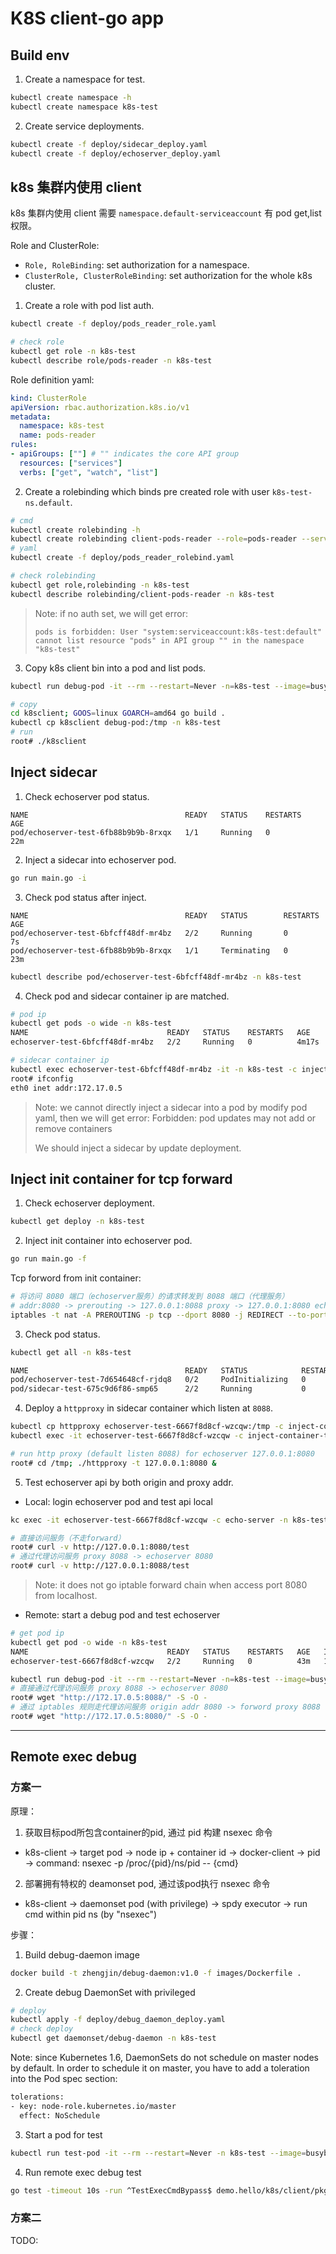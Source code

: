 # K8S client-go app

## Build env

1. Create a namespace for test.

```sh
kubectl create namespace -h
kubectl create namespace k8s-test
```

2. Create service deployments.

```sh
kubectl create -f deploy/sidecar_deploy.yaml
kubectl create -f deploy/echoserver_deploy.yaml
```

## k8s 集群内使用 client

k8s 集群内使用 client 需要 `namespace.default-serviceaccount` 有 pod get,list 权限。

Role and ClusterRole:

- `Role, RoleBinding`: set authorization for a namespace.
- `ClusterRole, ClusterRoleBinding`: set authorization for the whole k8s cluster.

1. Create a role with pod list auth.

```sh
kubectl create -f deploy/pods_reader_role.yaml

# check role
kubectl get role -n k8s-test
kubectl describe role/pods-reader -n k8s-test
```

Role definition yaml:

```yaml
kind: ClusterRole
apiVersion: rbac.authorization.k8s.io/v1
metadata:
  namespace: k8s-test
  name: pods-reader
rules:
- apiGroups: [""] # "" indicates the core API group
  resources: ["services"]
  verbs: ["get", "watch", "list"]
```

2. Create a rolebinding which binds pre created role with user `k8s-test-ns.default`.

```sh
# cmd
kubectl create rolebinding -h
kubectl create rolebinding client-pods-reader --role=pods-reader --serviceaccount=k8s-test:default -n k8s-test
# yaml
kubectl create -f deploy/pods_reader_rolebind.yaml

# check rolebinding
kubectl get role,rolebinding -n k8s-test
kubectl describe rolebinding/client-pods-reader -n k8s-test
```

> Note: if no auth set, we will get error:
>
> `pods is forbidden: User "system:serviceaccount:k8s-test:default" cannot list resource "pods" in API group "" in the namespace "k8s-test"`

3. Copy k8s client bin into a pod and list pods.

```sh
kubectl run debug-pod -it --rm --restart=Never -n=k8s-test --image=busybox:1.30 sh

# copy
cd k8sclient; GOOS=linux GOARCH=amd64 go build .
kubectl cp k8sclient debug-pod:/tmp -n k8s-test
# run
root# ./k8sclient
```

## Inject sidecar

1. Check echoserver pod status.

```text
NAME                                   READY   STATUS    RESTARTS   AGE
pod/echoserver-test-6fb88b9b9b-8rxqx   1/1     Running   0          22m
```

2. Inject a sidecar into echoserver pod.

```sh
go run main.go -i
```

3. Check pod status after inject.

```text
NAME                                   READY   STATUS        RESTARTS   AGE
pod/echoserver-test-6bfcff48df-mr4bz   2/2     Running       0          7s
pod/echoserver-test-6fb88b9b9b-8rxqx   1/1     Terminating   0          23m
```

```sh
kubectl describe pod/echoserver-test-6bfcff48df-mr4bz -n k8s-test
```

4. Check pod and sidecar container ip are matched.

```sh
# pod ip
kubectl get pods -o wide -n k8s-test
NAME                               READY   STATUS    RESTARTS   AGE     IP           NODE       NOMINATED NODE   READINESS GATES
echoserver-test-6bfcff48df-mr4bz   2/2     Running   0          4m17s   172.17.0.5   minikube   <none>           <none>

# sidecar container ip
kubectl exec echoserver-test-6bfcff48df-mr4bz -it -n k8s-test -c inject-container-test sh
root# ifconfig
eth0 inet addr:172.17.0.5
```

> Note: we cannot directly inject a sidecar into a pod by modify pod yaml, then we will get error:
Forbidden: pod updates may not add or remove containers
> 
> We should inject a sidecar by update deployment.

## Inject init container for tcp forward

1. Check echoserver deployment.

```sh
kubectl get deploy -n k8s-test
```

2. Inject init container into echoserver pod.

```sh
go run main.go -f
```

Tcp forword from init container:

```sh
# 将访问 8080 端口（echoserver服务）的请求转发到 8088 端口（代理服务）
# addr:8080 -> prerouting -> 127.0.0.1:8088 proxy -> 127.0.0.1:8080 echoserver
iptables -t nat -A PREROUTING -p tcp --dport 8080 -j REDIRECT --to-port 8088
```

3. Check pod status.

```sh
kubectl get all -n k8s-test

NAME                                   READY   STATUS            RESTARTS   AGE
pod/echoserver-test-7d654648cf-rjdq8   0/2     PodInitializing   0          4s
pod/sidecar-test-675c9d6f86-smp65      2/2     Running           0          62m
```

4. Deploy a `httpproxy` in sidecar container which listen at `8088`.

```sh
kubectl cp httpproxy echoserver-test-6667f8d8cf-wzcqw:/tmp -c inject-container-test -n k8s-test
kubectl exec -it echoserver-test-6667f8d8cf-wzcqw -c inject-container-test -n k8s-test sh

# run http proxy (default listen 8088) for echoserver 127.0.0.1:8080
root# cd /tmp; ./httpproxy -t 127.0.0.1:8080 &
```

5. Test echoserver api by both origin and proxy addr.

- Local: login echoserver pod and test api local

```sh
kc exec -it echoserver-test-6667f8d8cf-wzcqw -c echo-server -n k8s-test sh

# 直接访问服务（不走forward）
root# curl -v http://127.0.0.1:8080/test
# 通过代理访问服务 proxy 8088 -> echoserver 8080
root# curl -v http://127.0.0.1:8088/test
```

> Note: it does not go iptable forward chain when access port 8080 from localhost.
>

- Remote: start a debug pod and test echoserver

```sh
# get pod ip
kubectl get pod -o wide -n k8s-test
NAME                               READY   STATUS    RESTARTS   AGE   IP           NODE       NOMINATED NODE   READINESS GATES
echoserver-test-6667f8d8cf-wzcqw   2/2     Running   0          43m   172.17.0.5   minikube   <none>           <none>

kubectl run debug-pod -it --rm --restart=Never -n=k8s-test --image=busybox:1.30 sh
# 直接通过代理访问服务 proxy 8088 -> echoserver 8080
root# wget "http://172.17.0.5:8088/" -S -O -
# 通过 iptables 规则走代理访问服务 origin addr 8080 -> forword proxy 8088 -> echoserver 8080
root# wget "http://172.17.0.5:8080/" -S -O -
```

------

## Remote exec debug

### 方案一

原理：

1. 获取目标pod所包含container的pid, 通过 pid 构建 nsexec 命令
  - k8s-client -> target pod -> node ip + container id -> docker-client -> pid -> command: nsexec -p /proc/{pid}/ns/pid -- {cmd}

2. 部署拥有特权的 deamonset pod, 通过该pod执行 nsexec 命令
  - k8s-client -> daemonset pod (with privilege) -> spdy executor -> run cmd within pid ns (by "nsexec")

步骤：

1. Build debug-daemon image

```sh
docker build -t zhengjin/debug-daemon:v1.0 -f images/Dockerfile .
```

2. Create debug DaemonSet with privileged

```sh
# deploy
kubectl apply -f deploy/debug_daemon_deploy.yaml
# check deploy
kubectl get daemonset/debug-daemon -n k8s-test
```

Note: since Kubernetes 1.6, DaemonSets do not schedule on master nodes by default. In order to schedule it on master, you have to add a toleration into the Pod spec section:

```sh
tolerations:
- key: node-role.kubernetes.io/master
  effect: NoSchedule
```

3. Start a pod for test

```sh
kubectl run test-pod -it --rm --restart=Never -n k8s-test --image=busybox:1.30 sh
```

4. Run remote exec debug test

```sh
go test -timeout 10s -run ^TestExecCmdBypass$ demo.hello/k8s/client/pkg -v -count=1
```

### 方案二

TODO:


